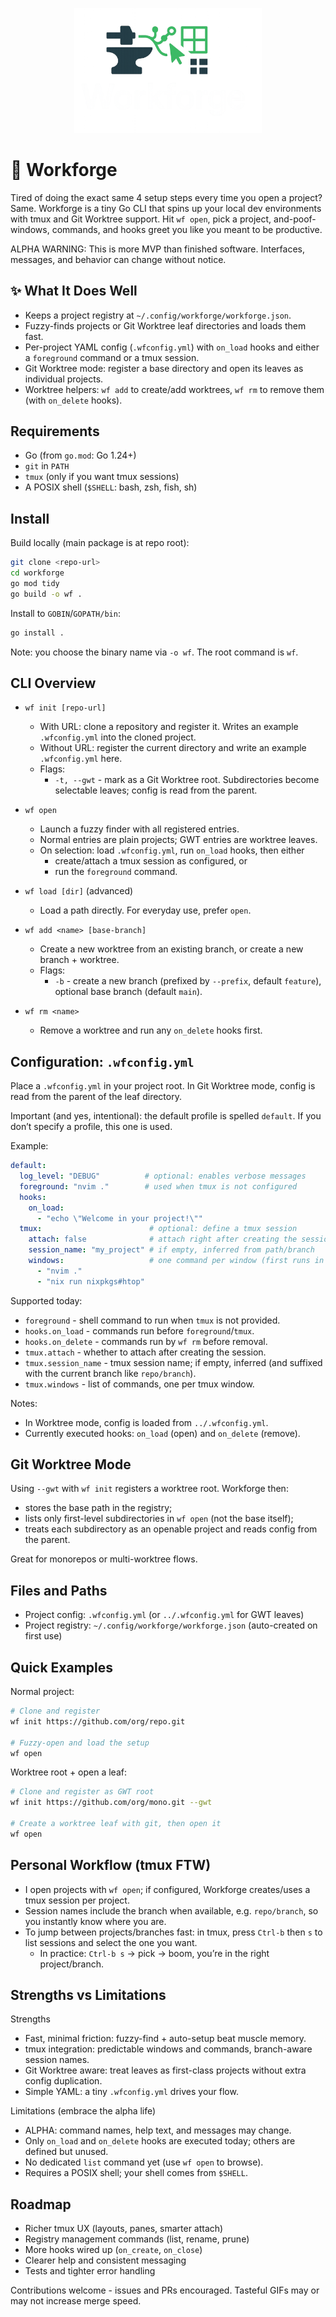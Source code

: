 
<p align="center">
  <img src="assets/logo.png" alt="Workforge logo" width="300" />
 </p>

# 🧰 Workforge 
Tired of doing the exact same 4 setup steps every time you open a project? Same. Workforge is a tiny Go CLI that spins up your local dev environments with tmux and Git Worktree support. Hit `wf open`, pick a project, and-poof-windows, commands, and hooks greet you like you meant to be productive.

ALPHA WARNING: This is more MVP than finished software. Interfaces, messages, and behavior can change without notice.

## ✨ What It Does Well

- Keeps a project registry at `~/.config/workforge/workforge.json`.
- Fuzzy-finds projects or Git Worktree leaf directories and loads them fast.
- Per-project YAML config (`.wfconfig.yml`) with `on_load` hooks and either a `foreground` command or a tmux session.
- Git Worktree mode: register a base directory and open its leaves as individual projects.
- Worktree helpers: `wf add` to create/add worktrees, `wf rm` to remove them (with `on_delete` hooks).

## Requirements

- Go (from `go.mod`: Go 1.24+)
- `git` in `PATH`
- `tmux` (only if you want tmux sessions)
- A POSIX shell (`$SHELL`: bash, zsh, fish, sh)

## Install

Build locally (main package is at repo root):

```bash
git clone <repo-url>
cd workforge
go mod tidy
go build -o wf .
```

Install to `GOBIN`/`GOPATH/bin`:

```bash
go install .
```

Note: you choose the binary name via `-o wf`. The root command is `wf`.

## CLI Overview

- `wf init [repo-url]`
  - With URL: clone a repository and register it. Writes an example `.wfconfig.yml` into the cloned project.
  - Without URL: register the current directory and write an example `.wfconfig.yml` here.
  - Flags:
    - `-t, --gwt` - mark as a Git Worktree root. Subdirectories become selectable leaves; config is read from the parent.

- `wf open`
  - Launch a fuzzy finder with all registered entries.
  - Normal entries are plain projects; GWT entries are worktree leaves.
  - On selection: load `.wfconfig.yml`, run `on_load` hooks, then either
    - create/attach a tmux session as configured, or
    - run the `foreground` command.

- `wf load [dir]` (advanced)
  - Load a path directly. For everyday use, prefer `open`.

- `wf add <name> [base-branch]`
  - Create a new worktree from an existing branch, or create a new branch + worktree.
  - Flags:
    - `-b` - create a new branch (prefixed by `--prefix`, default `feature`), optional base branch (default `main`).

- `wf rm <name>`
  - Remove a worktree and run any `on_delete` hooks first.

## Configuration: `.wfconfig.yml`

Place a `.wfconfig.yml` in your project root. In Git Worktree mode, config is read from the parent of the leaf directory.

Important (and yes, intentional): the default profile is spelled `default`. If you don’t specify a profile, this one is used.

Example:

```yaml
default:
  log_level: "DEBUG"          # optional: enables verbose messages
  foreground: "nvim ."        # used when tmux is not configured
  hooks:
    on_load:
      - "echo \"Welcome in your project!\""
  tmux:                        # optional: define a tmux session
    attach: false              # attach right after creating the session
    session_name: "my_project" # if empty, inferred from path/branch
    windows:                   # one command per window (first runs in first window)
      - "nvim ."
      - "nix run nixpkgs#htop"
```

Supported today:

- `foreground` - shell command to run when `tmux` is not provided.
- `hooks.on_load` - commands run before `foreground`/`tmux`.
- `hooks.on_delete` - commands run by `wf rm` before removal.
- `tmux.attach` - whether to attach after creating the session.
- `tmux.session_name` - tmux session name; if empty, inferred (and suffixed with the current branch like `repo/branch`).
- `tmux.windows` - list of commands, one per tmux window.

Notes:

- In Worktree mode, config is loaded from `../.wfconfig.yml`.
- Currently executed hooks: `on_load` (open) and `on_delete` (remove).

## Git Worktree Mode

Using `--gwt` with `wf init` registers a worktree root. Workforge then:

- stores the base path in the registry;
- lists only first-level subdirectories in `wf open` (not the base itself);
- treats each subdirectory as an openable project and reads config from the parent.

Great for monorepos or multi-worktree flows.

## Files and Paths

- Project config: `.wfconfig.yml` (or `../.wfconfig.yml` for GWT leaves)
- Project registry: `~/.config/workforge/workforge.json` (auto-created on first use)

## Quick Examples

Normal project:

```bash
# Clone and register
wf init https://github.com/org/repo.git

# Fuzzy-open and load the setup
wf open
```

Worktree root + open a leaf:

```bash
# Clone and register as GWT root
wf init https://github.com/org/mono.git --gwt

# Create a worktree leaf with git, then open it
wf open
```

## Personal Workflow (tmux FTW)

- I open projects with `wf open`; if configured, Workforge creates/uses a tmux session per project.
- Session names include the branch when available, e.g. `repo/branch`, so you instantly know where you are.
- To jump between projects/branches fast: in tmux, press `Ctrl-b` then `s` to list sessions and select the one you want.
  - In practice: `Ctrl-b s` → pick → boom, you’re in the right project/branch.

## Strengths vs Limitations

Strengths

- Fast, minimal friction: fuzzy-find + auto-setup beat muscle memory.
- tmux integration: predictable windows and commands, branch-aware session names.
- Git Worktree aware: treat leaves as first-class projects without extra config duplication.
- Simple YAML: a tiny `.wfconfig.yml` drives your flow.

Limitations (embrace the alpha life)

- ALPHA: command names, help text, and messages may change.
- Only `on_load` and `on_delete` hooks are executed today; others are defined but unused.
- No dedicated `list` command yet (use `wf open` to browse).
- Requires a POSIX shell; your shell comes from `$SHELL`.

## Roadmap

- Richer tmux UX (layouts, panes, smarter attach)
- Registry management commands (list, rename, prune)
- More hooks wired up (`on_create`, `on_close`)
- Clearer help and consistent messaging
- Tests and tighter error handling

Contributions welcome - issues and PRs encouraged. Tasteful GIFs may or may not increase merge speed.
